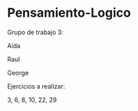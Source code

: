 # Pensamiento-Logico

Grupo de trabajo 3:

Aida

Raul

George


Ejercicios a realizar:

3, 6, 8, 10, 22, 29